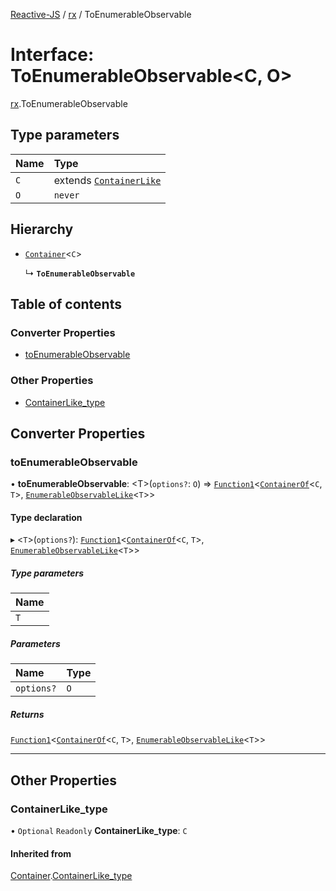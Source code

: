 [Reactive-JS](../README.md) / [rx](../modules/rx.md) / ToEnumerableObservable

# Interface: ToEnumerableObservable<C, O\>

[rx](../modules/rx.md).ToEnumerableObservable

## Type parameters

| Name | Type |
| :------ | :------ |
| `C` | extends [`ContainerLike`](containers.ContainerLike.md) |
| `O` | `never` |

## Hierarchy

- [`Container`](containers.Container.md)<`C`\>

  ↳ **`ToEnumerableObservable`**

## Table of contents

### Converter Properties

- [toEnumerableObservable](rx.ToEnumerableObservable.md#toenumerableobservable)

### Other Properties

- [ContainerLike\_type](rx.ToEnumerableObservable.md#containerlike_type)

## Converter Properties

### toEnumerableObservable

• **toEnumerableObservable**: <T\>(`options?`: `O`) => [`Function1`](../modules/functions.md#function1)<[`ContainerOf`](../modules/containers.md#containerof)<`C`, `T`\>, [`EnumerableObservableLike`](rx.EnumerableObservableLike.md)<`T`\>\>

#### Type declaration

▸ <`T`\>(`options?`): [`Function1`](../modules/functions.md#function1)<[`ContainerOf`](../modules/containers.md#containerof)<`C`, `T`\>, [`EnumerableObservableLike`](rx.EnumerableObservableLike.md)<`T`\>\>

##### Type parameters

| Name |
| :------ |
| `T` |

##### Parameters

| Name | Type |
| :------ | :------ |
| `options?` | `O` |

##### Returns

[`Function1`](../modules/functions.md#function1)<[`ContainerOf`](../modules/containers.md#containerof)<`C`, `T`\>, [`EnumerableObservableLike`](rx.EnumerableObservableLike.md)<`T`\>\>

___

## Other Properties

### ContainerLike\_type

• `Optional` `Readonly` **ContainerLike\_type**: `C`

#### Inherited from

[Container](containers.Container.md).[ContainerLike_type](containers.Container.md#containerlike_type)
